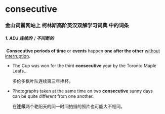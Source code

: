 # consecutive

### 金山词霸网站上 柯林斯高阶英汉双解学习词典 中的词条

##### 1. ADJ  连续的；不间断的

​	**Consecutive periods of time** or **events** happen **one after the other** <u>without interruption</u>.

- The Cup was won for the third **consecutive** year by the Toronto Maple Leafs...

  多伦多枫叶队连续第三年捧杯。

- Photographs taken at the same time on two **consecutive** sunny days can be quite different from one another.

  在**连续**两个艳阳天的同一时间拍摄的照片也可能大不相同。